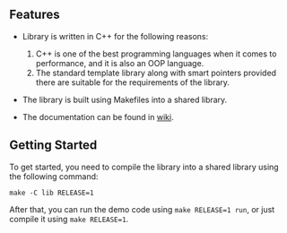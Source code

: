 ## Features

* Library is written in C++ for the following reasons:
  1. C++ is one of the best programming languages when it comes to performance, and it is also an OOP language.
	1. The standard template library along with smart pointers provided there are suitable for the requirements of the library.

* The library is built using Makefiles into a shared library.
* The documentation can be found in [wiki](http://github.com/AhmedYasser5/topology_api/wiki).

## Getting Started

To get started, you need to compile the library into a shared library using the following command:

```shell
make -C lib RELEASE=1
```

After that, you can run the demo code using `make RELEASE=1 run`, or just compile it using `make RELEASE=1`.
